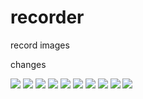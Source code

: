# recorder
record images

changes

![](http://52.24.85.100:8000/imgs/cat2.jpg?g=1)
![](http://52.24.85.100:8000/imgs/cat2.jpg?g=2)
![](http://52.24.85.100:8000/imgs/cat2.jpg?g=3)
![](http://52.24.85.100:8000/imgs/cat2.jpg?g=4)
![](http://52.24.85.100:8000/imgs/cat2.jpg?g=5)
![](http://52.24.85.100:8000/imgs/cat2.jpg?g=6)
![](http://52.24.85.100:8000/imgs/cat2.jpg?g=7)
![](http://52.24.85.100:8000/imgs/cat2.jpg?g=8)
![](http://52.24.85.100:8000/imgs/cat2.jpg?g=9)
![](http://52.24.85.100:8000/imgs/cat2.jpg?g=10)










